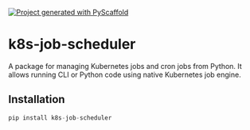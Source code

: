 <!-- These are examples of badges you might want to add to your README:
     please update the URLs accordingly

[![Built Status](https://api.cirrus-ci.com/github/<USER>/k8s-job-scheduler.svg?branch=main)](https://cirrus-ci.com/github/<USER>/k8s-job-scheduler)
[![ReadTheDocs](https://readthedocs.org/projects/k8s-job-scheduler/badge/?version=latest)](https://k8s-job-scheduler.readthedocs.io/en/stable/)
[![Coveralls](https://img.shields.io/coveralls/github/<USER>/k8s-job-scheduler/main.svg)](https://coveralls.io/r/<USER>/k8s-job-scheduler)
[![PyPI-Server](https://img.shields.io/pypi/v/k8s-job-scheduler.svg)](https://pypi.org/project/k8s-job-scheduler/)
[![Conda-Forge](https://img.shields.io/conda/vn/conda-forge/k8s-job-scheduler.svg)](https://anaconda.org/conda-forge/k8s-job-scheduler)
[![Monthly Downloads](https://pepy.tech/badge/k8s-job-scheduler/month)](https://pepy.tech/project/k8s-job-scheduler)
[![Twitter](https://img.shields.io/twitter/url/http/shields.io.svg?style=social&label=Twitter)](https://twitter.com/k8s-job-scheduler)
-->

[![Project generated with PyScaffold](https://img.shields.io/badge/-PyScaffold-005CA0?logo=pyscaffold)](https://pyscaffold.org/)

# k8s-job-scheduler

A package for managing Kubernetes jobs and cron jobs from Python. It allows running CLI or Python code using native Kubernetes job engine.

## Installation

```python
pip install k8s-job-scheduler
```
